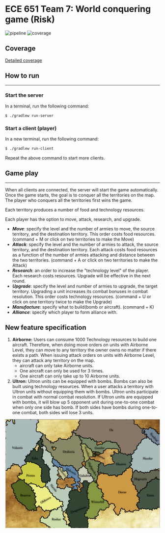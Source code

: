 ECE 651 Team 7: World conquering game (Risk)
=======================================

![pipeline](https://gitlab.oit.duke.edu/xh123/ece651-sp23-team7-risk/badges/master/pipeline.svg)
![coverage](https://gitlab.oit.duke.edu/xh123/ece651-sp23-team7-risk/badges/master/coverage.svg?job=test)

 ## Coverage
[Detailed coverage](https://xh123.pages.oit.duke.edu/ece651-sp23-team7-risk/dashboard.html)


## How to run
---
### Start the server
In a terminal, run the following command:
```bash
$ ./gradlew run-server
```

### Start a client (player)
In a new terminal, run the following command:
```bash
$ ./gradlew run-client
```
Repeat the above command to start more clients.

## Game play
---

When all clients are connected, the server will start the game automatically. Once the game starts, the goal is to conquer all the territories on the map. The player who conquers all the territories first wins the game. 

Each territory produces a number of food and technology resources.

Each player has the option to move, attack, research, and upgrade. 
- ***Move***: specify the level and the number of armies to move, the source territory, and the destination territory. This order costs food resources. (command + M or click on two territories to make the Move)
- ***Attack***: specify the level and the number of armies to attack, the source territory, and the destination territory. Each attack costs food resources as a function of the number of armies attacking and distance between the two territories. (command + A or click on two territories to make the Attack)
- ***Research***: an order to increase the "technology level" of the player. Each research costs resources. Upgrade will be effective in the next round.
- ***Upgrade***: specify the level and number of armies to upgrade, the target territory. Upgrading a unit increases its combat bonuses in combat resolution. This order costs technology resources. (command + U or click on one territory twice to make the Upgrade)
- ***Manufacture***: specify what to build(bomb or aircraft). (command + K)
- ***Alliance***: specify which player to form alliance with. 

## New feature specification
1. **Airborne:** Users can consume 1000 Technology resources to build one aircraft. Therefore, when doing move orders on units with Airborne Level, they can move to any territory the owner owns no matter if there exists a path. When issuing attack orders on units with Airborne Level, they can attack any territory on the map. 
   * aircraft can only take Airborne units.
   * One aircraft can only be used for 3 times. 
   * One aircraft can only take up to 10 Airborne units.
2. **Ultron:** Ultron units can be equipped with bombs. Bombs can also be built using technology resources. When a user attacks a territory with Ultron units without equipping them with bombs. Ultron units participate in combat with normal combat resolution. If Ultron units are equipped with bombs, it will blow up 5 opponent unit during one-to-one combat when only one side has bomb. If both sides have bombs during one-to-one combat, both sides will lose 3 units. 


![Alt text](image.png)
